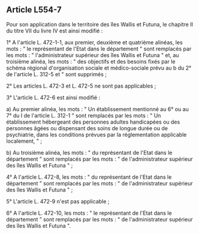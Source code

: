 ## Article L554-7

Pour son application dans le territoire des îles Wallis et Futuna, le chapitre II du titre VII du livre IV est ainsi
modifié :

1° A l'article L. 472-1-1, aux premier, deuxième et quatrième alinéas, les mots : " le représentant de l'Etat
dans le département " sont remplacés par les mots : " l'administrateur supérieur des îles Wallis et Futuna "
et, au troisième alinéa, les mots : " des objectifs et des besoins fixés par le schéma régional d'organisation
sociale et médico-sociale prévu au b du 2° de l'article L. 312-5 et " sont supprimés ;

2° Les articles L. 472-3 et L. 472-5 ne sont pas applicables ;

3° L'article L. 472-6 est ainsi modifié :

a) Au premier alinéa, les mots : " Un établissement mentionné au 6° ou au 7° du I de l'article L. 312-1 "
sont remplacés par les mots : " Un établissement hébergeant des personnes adultes handicapées ou des
personnes âgées ou dispensant des soins de longue durée ou de psychiatrie, dans les conditions prévues par la
réglementation applicable localement, " ;

b) Au troisième alinéa, les mots : " du représentant de l'Etat dans le département ” sont remplacés par les
mots : " de l'administrateur supérieur des îles Wallis et Futuna " ;

4° A l'article L. 472-8, les mots : " du représentant de l'Etat dans le département ” sont remplacés par les
mots : " de l'administrateur supérieur des îles Wallis et Futuna " ;

5° L'article L. 472-9 n'est pas applicable ;

6° A l'article L. 472-10, les mots : " le représentant de l'Etat dans le département ” sont remplacés par les
mots : " de l'administrateur supérieur des îles Wallis et Futuna ".

